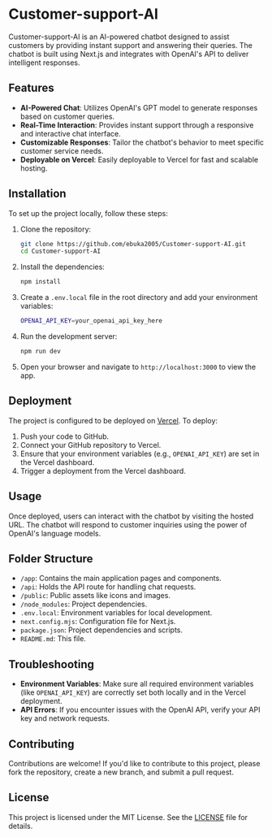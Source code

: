 # Customer-support-AI

Customer-support-AI is an AI-powered chatbot designed to assist customers by providing instant support and answering their queries. The chatbot is built using Next.js and integrates with OpenAI's API to deliver intelligent responses.

## Features

- **AI-Powered Chat**: Utilizes OpenAI's GPT model to generate responses based on customer queries.
- **Real-Time Interaction**: Provides instant support through a responsive and interactive chat interface.
- **Customizable Responses**: Tailor the chatbot's behavior to meet specific customer service needs.
- **Deployable on Vercel**: Easily deployable to Vercel for fast and scalable hosting.

## Installation

To set up the project locally, follow these steps:

1. Clone the repository:

    ```bash
    git clone https://github.com/ebuka2005/Customer-support-AI.git
    cd Customer-support-AI
    ```

2. Install the dependencies:

    ```bash
    npm install
    ```

3. Create a `.env.local` file in the root directory and add your environment variables:

    ```bash
    OPENAI_API_KEY=your_openai_api_key_here
    ```

4. Run the development server:

    ```bash
    npm run dev
    ```

5. Open your browser and navigate to `http://localhost:3000` to view the app.

## Deployment

The project is configured to be deployed on [Vercel](https://vercel.com/). To deploy:

1. Push your code to GitHub.
2. Connect your GitHub repository to Vercel.
3. Ensure that your environment variables (e.g., `OPENAI_API_KEY`) are set in the Vercel dashboard.
4. Trigger a deployment from the Vercel dashboard.

## Usage

Once deployed, users can interact with the chatbot by visiting the hosted URL. The chatbot will respond to customer inquiries using the power of OpenAI's language models.

## Folder Structure

- `/app`: Contains the main application pages and components.
- `/api`: Holds the API route for handling chat requests.
- `/public`: Public assets like icons and images.
- `/node_modules`: Project dependencies.
- `.env.local`: Environment variables for local development.
- `next.config.mjs`: Configuration file for Next.js.
- `package.json`: Project dependencies and scripts.
- `README.md`: This file.

## Troubleshooting

- **Environment Variables**: Make sure all required environment variables (like `OPENAI_API_KEY`) are correctly set both locally and in the Vercel deployment.
- **API Errors**: If you encounter issues with the OpenAI API, verify your API key and network requests.

## Contributing

Contributions are welcome! If you'd like to contribute to this project, please fork the repository, create a new branch, and submit a pull request.

## License

This project is licensed under the MIT License. See the [LICENSE](LICENSE) file for details.

